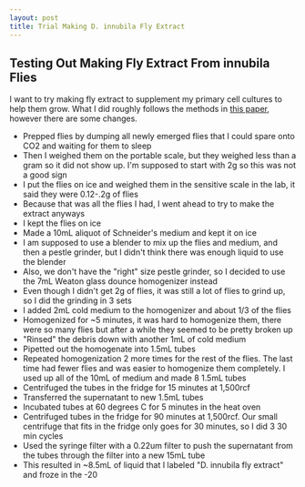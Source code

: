 ```yaml
---
layout: post
title: Trial Making D. innubila Fly Extract
---
```


## Testing Out Making Fly Extract From innubila Flies

I want to try making fly extract to supplement my primary cell cultures to help them grow. What I did roughly follows the methods in [this paper](https://pubmed.ncbi.nlm.nih.gov/33028628/), however there are some changes.

- Prepped flies by dumping all newly emerged flies that I could spare onto CO2 and waiting for them to sleep
- Then I weighed them on the portable scale, but they weighed less than a gram so it did not show up. I'm supposed to start with 2g so this was not a good sign
- I put the flies on ice and weighed them in the sensitive scale in the lab, it said they were 0.12-.2g of flies
- Because that was all the flies I had, I went ahead to try to make the extract anyways
- I kept the flies on ice
- Made a 10mL aliquot of Schneider's medium and kept it on ice
- I am supposed to use a blender to mix up the flies and medium, and then a pestle grinder, but I didn't think there was enough liquid to use the blender
- Also, we don't have the "right" size pestle grinder, so I decided to use the 7mL Weaton glass dounce homogenizer instead
- Even though I didn't get 2g of flies, it was still a lot of flies to grind up, so I did the grinding in 3 sets
- I added 2mL cold medium to the homogenizer and about 1/3 of the flies
- Homogenized for ~5 minutes, it was hard to homogenize them, there were so many flies but after a while they seemed to be pretty broken up
- "Rinsed" the debris down with another 1mL of cold medium
- Pipetted out the homogenate into 1.5mL tubes
- Repeated homogenization 2 more times for the rest of the flies. The last time had fewer flies and was easier to homogenize them completely. I used up all of the 10mL of medium and made 8 1.5mL tubes
- Centrifuged the tubes in the fridge for 15 minutes at 1,500rcf
- Transferred the supernatant to new 1.5mL tubes
- Incubated tubes at 60 degrees C for 5 minutes in the heat oven
- Centrifuged tubes in the fridge for 90 minutes at 1,500rcf. Our small centrifuge that fits in the fridge only goes for 30 minutes, so I did 3 30 min cycles
- Used the syringe filter with a 0.22um filter to push the supernatant from the tubes through the filter into a new 15mL tube
- This resulted in ~8.5mL of liquid that I labeled "D. innubila fly extract" and froze in the -20  
